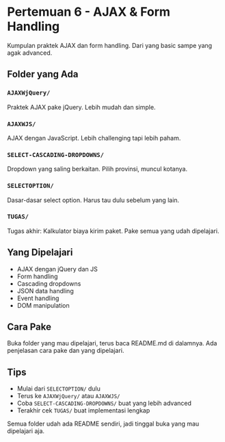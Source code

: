 # Pertemuan 6 - AJAX & Form Handling

Kumpulan praktek AJAX dan form handling. Dari yang basic sampe yang agak advanced.

## Folder yang Ada

### `AJAXWjQuery/`
Praktek AJAX pake jQuery. Lebih mudah dan simple.

### `AJAXWJS/`
AJAX dengan JavaScript. Lebih challenging tapi lebih paham.

### `SELECT-CASCADING-DROPDOWNS/`
Dropdown yang saling berkaitan. Pilih provinsi, muncul kotanya.

### `SELECTOPTION/`
Dasar-dasar select option. Harus tau dulu sebelum yang lain.

### `TUGAS/`
Tugas akhir: Kalkulator biaya kirim paket. Pake semua yang udah dipelajari.

## Yang Dipelajari

- AJAX dengan jQuery dan JS
- Form handling
- Cascading dropdowns
- JSON data handling
- Event handling
- DOM manipulation

## Cara Pake

Buka folder yang mau dipelajari, terus baca README.md di dalamnya. Ada penjelasan cara pake dan yang dipelajari.

## Tips

- Mulai dari `SELECTOPTION/` dulu
- Terus ke `AJAXWjQuery/` atau `AJAXWJS/`
- Coba `SELECT-CASCADING-DROPDOWNS/` buat yang lebih advanced
- Terakhir cek `TUGAS/` buat implementasi lengkap

Semua folder udah ada README sendiri, jadi tinggal buka yang mau dipelajari aja.
